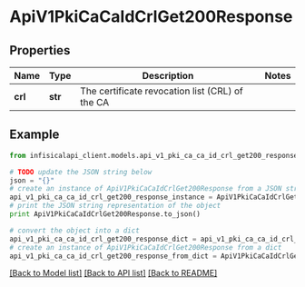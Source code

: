 # ApiV1PkiCaCaIdCrlGet200Response


## Properties
Name | Type | Description | Notes
------------ | ------------- | ------------- | -------------
**crl** | **str** | The certificate revocation list (CRL) of the CA | 

## Example

```python
from infisicalapi_client.models.api_v1_pki_ca_ca_id_crl_get200_response import ApiV1PkiCaCaIdCrlGet200Response

# TODO update the JSON string below
json = "{}"
# create an instance of ApiV1PkiCaCaIdCrlGet200Response from a JSON string
api_v1_pki_ca_ca_id_crl_get200_response_instance = ApiV1PkiCaCaIdCrlGet200Response.from_json(json)
# print the JSON string representation of the object
print ApiV1PkiCaCaIdCrlGet200Response.to_json()

# convert the object into a dict
api_v1_pki_ca_ca_id_crl_get200_response_dict = api_v1_pki_ca_ca_id_crl_get200_response_instance.to_dict()
# create an instance of ApiV1PkiCaCaIdCrlGet200Response from a dict
api_v1_pki_ca_ca_id_crl_get200_response_from_dict = ApiV1PkiCaCaIdCrlGet200Response.from_dict(api_v1_pki_ca_ca_id_crl_get200_response_dict)
```
[[Back to Model list]](../README.md#documentation-for-models) [[Back to API list]](../README.md#documentation-for-api-endpoints) [[Back to README]](../README.md)


